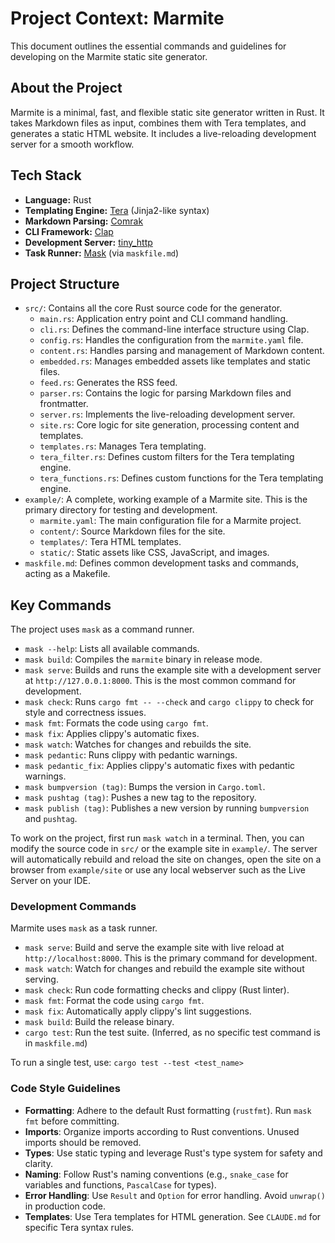 # Project Context: Marmite

This document outlines the essential commands and guidelines for developing on the Marmite static site generator.

## About the Project

Marmite is a minimal, fast, and flexible static site generator written in Rust. It takes Markdown files as input, combines them with Tera templates, and generates a static HTML website. It includes a live-reloading development server for a smooth workflow.

## Tech Stack

- **Language:** Rust
- **Templating Engine:** [Tera](https://tera.netlify.app/) (Jinja2-like syntax)
- **Markdown Parsing:** [Comrak](https://docs.rs/comrak/latest/comrak/)
- **CLI Framework:** [Clap](https://crates.io/crates/clap)
- **Development Server:** [tiny_http](https://crates.io/crates/tiny_http)
- **Task Runner:** [Mask](https://github.com/jacobdeichert/mask) (via `maskfile.md`)

## Project Structure

- `src/`: Contains all the core Rust source code for the generator.
  - `main.rs`: Application entry point and CLI command handling.
  - `cli.rs`: Defines the command-line interface structure using Clap.
  - `config.rs`: Handles the configuration from the `marmite.yaml` file.
  - `content.rs`: Handles parsing and management of Markdown content.
  - `embedded.rs`: Manages embedded assets like templates and static files.
  - `feed.rs`: Generates the RSS feed.
  - `parser.rs`: Contains the logic for parsing Markdown files and frontmatter.
  - `server.rs`: Implements the live-reloading development server.
  - `site.rs`: Core logic for site generation, processing content and templates.
  - `templates.rs`: Manages Tera templating.
  - `tera_filter.rs`: Defines custom filters for the Tera templating engine.
  - `tera_functions.rs`: Defines custom functions for the Tera templating engine.
- `example/`: A complete, working example of a Marmite site. This is the primary directory for testing and development.
  - `marmite.yaml`: The main configuration file for a Marmite project.
  - `content/`: Source Markdown files for the site.
  - `templates/`: Tera HTML templates.
  - `static/`: Static assets like CSS, JavaScript, and images.
- `maskfile.md`: Defines common development tasks and commands, acting as a Makefile.

## Key Commands

The project uses `mask` as a command runner.

- `mask --help`: Lists all available commands.
- `mask build`: Compiles the `marmite` binary in release mode.
- `mask serve`: Builds and runs the example site with a development server at `http://127.0.0.1:8000`. This is the most common command for development.
- `mask check`: Runs `cargo fmt -- --check` and `cargo clippy` to check for style and correctness issues.
- `mask fmt`: Formats the code using `cargo fmt`.
- `mask fix`: Applies clippy's automatic fixes.
- `mask watch`: Watches for changes and rebuilds the site.
- `mask pedantic`: Runs clippy with pedantic warnings.
- `mask pedantic_fix`: Applies clippy's automatic fixes with pedantic warnings.
- `mask bumpversion (tag)`: Bumps the version in `Cargo.toml`.
- `mask pushtag (tag)`: Pushes a new tag to the repository.
- `mask publish (tag)`: Publishes a new version by running `bumpversion` and `pushtag`.

To work on the project, first run `mask watch` in a terminal. Then, you can modify the source code in `src/` or the example site in `example/`. The server will automatically rebuild and reload the site on changes, open the site on a browser from `example/site` or use any local webserver such as the Live Server on your IDE.

### Development Commands

Marmite uses `mask` as a task runner.

- `mask serve`: Build and serve the example site with live reload at `http://localhost:8000`. This is the primary command for development.
- `mask watch`: Watch for changes and rebuild the example site without serving.
- `mask check`: Run code formatting checks and clippy (Rust linter).
- `mask fmt`: Format the code using `cargo fmt`.
- `mask fix`: Automatically apply clippy's lint suggestions.
- `mask build`: Build the release binary.
- `cargo test`: Run the test suite. (Inferred, as no specific test command is in `maskfile.md`)

To run a single test, use: `cargo test --test <test_name>`

### Code Style Guidelines

- **Formatting**: Adhere to the default Rust formatting (`rustfmt`). Run `mask fmt` before committing.
- **Imports**: Organize imports according to Rust conventions. Unused imports should be removed.
- **Types**: Use static typing and leverage Rust's type system for safety and clarity.
- **Naming**: Follow Rust's naming conventions (e.g., `snake_case` for variables and functions, `PascalCase` for types).
- **Error Handling**: Use `Result` and `Option` for error handling. Avoid `unwrap()` in production code.
- **Templates**: Use Tera templates for HTML generation. See `CLAUDE.md` for specific Tera syntax rules.
